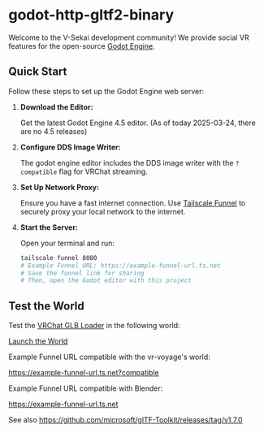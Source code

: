 # godot-http-gltf2-binary

Welcome to the V-Sekai development community! We provide social VR features for the open-source [Godot Engine](https://godotengine.org/).

## Quick Start

Follow these steps to set up the Godot Engine web server:

1. **Download the Editor:**

   Get the latest Godot Engine 4.5 editor. (As of today 2025-03-24, there are no 4.5 releases)

2. **Configure DDS Image Writer:**

   The godot engine editor includes the DDS image writer with the `?compatible` flag for VRChat streaming.

3. **Set Up Network Proxy:**

   Ensure you have a fast internet connection. Use [Tailscale Funnel](https://tailscale.com/kb/1223/funnel) to securely proxy your local network to the internet.

4. **Start the Server:**

   Open your terminal and run:

   ```bash
   tailscale funnel 8080
   # Example Funnel URL: https://example-funnel-url.ts.net
   # Save the funnel link for sharing
   # Then, open the Godot editor with this project
   ```

## Test the World

Test the [VRChat GLB Loader](https://github.com/vr-voyage/vrchat-glb-loader) in the following world:

[Launch the World](https://vrchat.com/home/launch?worldId=wrld_a74abb7d-a423-44bb-a7ea-3bc5e8281dde)

Example Funnel URL compatible with the vr-voyage's world:

https://example-funnel-url.ts.net?compatible

Example Funnel URL compatible with Blender:

https://example-funnel-url.ts.net

See also https://github.com/microsoft/glTF-Toolkit/releases/tag/v1.7.0
